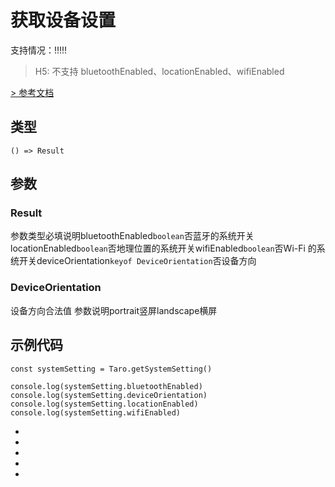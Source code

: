 # 获取设备设置
支持情况：!!!!!
> H5: 不支持 bluetoothEnabled、locationEnabled、wifiEnabled

[> 参考文档
](https://developers.weixin.qq.com/miniprogram/dev/api/base/system/wx.getSystemSetting.html)
## 类型[​](getSystemSetting.html#类型)
```tsx
() => Result
```

## 参数[​](getSystemSetting.html#参数)
### Result[​](getSystemSetting.html#result)
参数类型必填说明bluetoothEnabled`boolean`否蓝牙的系统开关locationEnabled`boolean`否地理位置的系统开关wifiEnabled`boolean`否Wi-Fi 的系统开关deviceOrientation`keyof DeviceOrientation`否设备方向
### DeviceOrientation[​](getSystemSetting.html#deviceorientation)
设备方向合法值
参数说明portrait竖屏landscape横屏
## 示例代码[​](getSystemSetting.html#示例代码)
```tsx
const systemSetting = Taro.getSystemSetting()

console.log(systemSetting.bluetoothEnabled)
console.log(systemSetting.deviceOrientation)
console.log(systemSetting.locationEnabled)
console.log(systemSetting.wifiEnabled)
```

- 
- 

- 
- 

-
